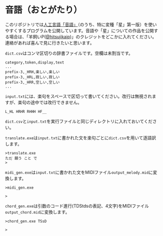 # 音語（おとがたり）

このリポジトリでは[人工言語「音語」](https://youtu.be/qzh0EjgbCWc)（のうち、特に変種「星」第一版）を使いやすくするプログラムを公開しています。音語や「星」についての作品を公開する場合は、「羊飼いP([@hitsujikaip](https://twitter.com/hitsujikaip))」のクレジットをどこかに入れてください。連絡があれば喜んで見に行きたいと思います。

`dict.csv`はコンマ区切りの辞書ファイルです。空欄は未割当です。

```
category,token,display,text
...
prefix-3,_HRH,楽しい,楽しい
prefix-3,_HRL,寂しい,寂しい
prefix-3,_HRR,空しい,空しい
...
```

`input.txt`には、楽句をスペースで区切って書いてください。改行は無視されますが、楽句の途中では改行できません。

```
L_HL HRHR RHHH HF__
```

`dict.csv`と`input.txt`を実行ファイルと同じディレクトリに入れておいてください。

`translate.exe`は`input.txt`に書かれた文を楽句ごとに`dict.csv`を用いて逐語訳します。

```
>translate.exe
ただ 願う こと で
>
```

`midi_gen.exe`は`input.txt`に書かれた文をMIDIファイル`output_melody.mid`に変換します。

```
>midi_gen.exe

>
```

`chord_gen.exe`は引数のコード進行(TDStdsの表記、4文字)をMIDIファイル`output_chord.mid`に変換します。

```
>chord_gen.exe TSsD

>
```
